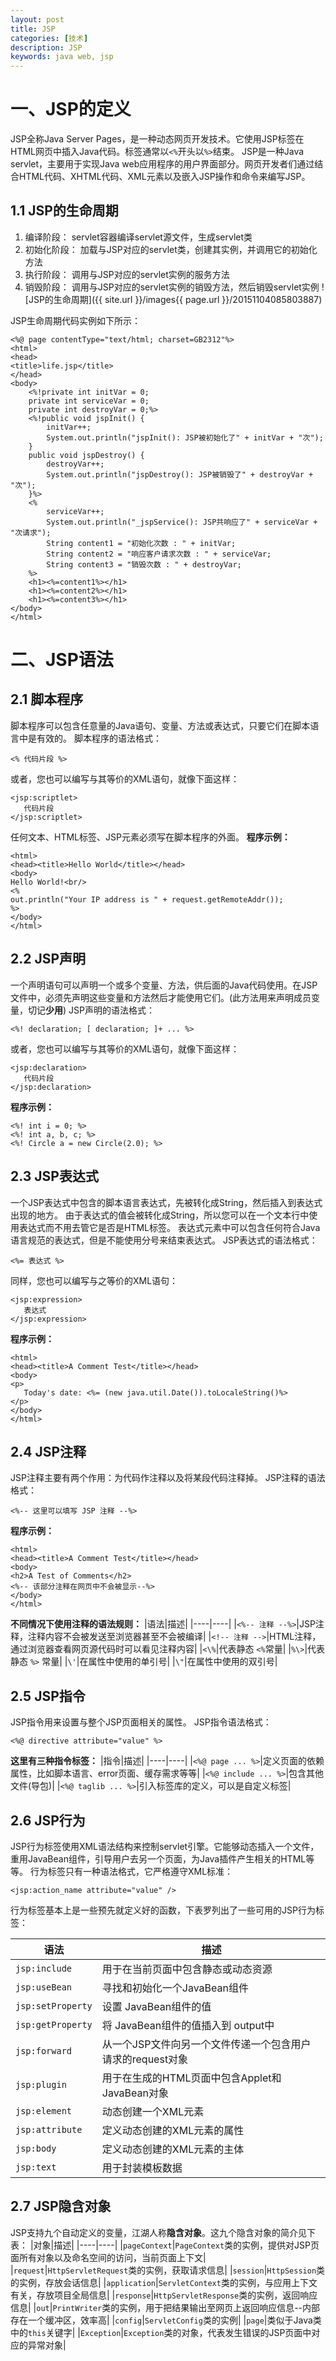 ```yaml
---
layout: post
title: JSP
categories: [技术]
description: JSP
keywords: java web, jsp
---
```


# 一、JSP的定义
JSP全称Java Server Pages，是一种动态网页开发技术。它使用JSP标签在HTML网页中插入Java代码。标签通常以`<%`开头以`%>`结束。
JSP是一种Java servlet，主要用于实现Java web应用程序的用户界面部分。网页开发者们通过结合HTML代码、XHTML代码、XML元素以及嵌入JSP操作和命令来编写JSP。

## 1.1 JSP的生命周期
1. 编译阶段：
servlet容器编译servlet源文件，生成servlet类
2. 初始化阶段：
加载与JSP对应的servlet类，创建其实例，并调用它的初始化方法
3. 执行阶段：
调用与JSP对应的servlet实例的服务方法
4. 销毁阶段：
调用与JSP对应的servlet实例的销毁方法，然后销毁servlet实例
![JSP的生命周期]({{ site.url }}/images{{ page.url }}/20151104085803887)

JSP生命周期代码实例如下所示：

```
<%@ page contentType="text/html; charset=GB2312"%>
<html>
<head>
<title>life.jsp</title>
</head>
<body>
	<%!private int initVar = 0;
	private int serviceVar = 0;
	private int destroyVar = 0;%>
	<%!public void jspInit() {
		initVar++;
		System.out.println("jspInit(): JSP被初始化了" + initVar + "次");
	}
	public void jspDestroy() {
		destroyVar++;
		System.out.println("jspDestroy(): JSP被销毁了" + destroyVar + "次");
	}%>
	<%
		serviceVar++;
		System.out.println("_jspService(): JSP共响应了" + serviceVar + "次请求");
		String content1 = "初始化次数 : " + initVar;
		String content2 = "响应客户请求次数 : " + serviceVar;
		String content3 = "销毁次数 : " + destroyVar;
	%>
	<h1><%=content1%></h1>
	<h1><%=content2%></h1>
	<h1><%=content3%></h1>
</body>
</html>
```

# 二、JSP语法

## 2.1 脚本程序
脚本程序可以包含任意量的Java语句、变量、方法或表达式，只要它们在脚本语言中是有效的。
脚本程序的语法格式：
```
<% 代码片段 %>
```
或者，您也可以编写与其等价的XML语句，就像下面这样：
```
<jsp:scriptlet>
   代码片段
</jsp:scriptlet>
```
任何文本、HTML标签、JSP元素必须写在脚本程序的外面。
**程序示例：**
```
<html>
<head><title>Hello World</title></head>
<body>
Hello World!<br/>
<%
out.println("Your IP address is " + request.getRemoteAddr());
%>
</body>
</html>
```

## 2.2 JSP声明
一个声明语句可以声明一个或多个变量、方法，供后面的Java代码使用。在JSP文件中，必须先声明这些变量和方法然后才能使用它们。(此方法用来声明成员变量，切记**少用**)
JSP声明的语法格式：
```
<%! declaration; [ declaration; ]+ ... %>
```
或者，您也可以编写与其等价的XML语句，就像下面这样：
```
<jsp:declaration>
   代码片段
</jsp:declaration>
```
**程序示例：**
```
<%! int i = 0; %> 
<%! int a, b, c; %> 
<%! Circle a = new Circle(2.0); %> 
```

## 2.3 JSP表达式
一个JSP表达式中包含的脚本语言表达式，先被转化成String，然后插入到表达式出现的地方。
由于表达式的值会被转化成String，所以您可以在一个文本行中使用表达式而不用去管它是否是HTML标签。
表达式元素中可以包含任何符合Java语言规范的表达式，但是不能使用分号来结束表达式。
JSP表达式的语法格式：
```
<%= 表达式 %>
```
同样，您也可以编写与之等价的XML语句：
```
<jsp:expression>
   表达式
</jsp:expression>
```
**程序示例：**
```
<html> 
<head><title>A Comment Test</title></head> 
<body>
<p>
   Today's date: <%= (new java.util.Date()).toLocaleString()%>
</p>
</body> 
</html> 
```

## 2.4 JSP注释
JSP注释主要有两个作用：为代码作注释以及将某段代码注释掉。
JSP注释的语法格式：
```
<%-- 这里可以填写 JSP 注释 --%>
```
**程序示例：**
```
<html> 
<head><title>A Comment Test</title></head> 
<body> 
<h2>A Test of Comments</h2> 
<%-- 该部分注释在网页中不会被显示--%> 
</body> 
</html> 
```
**不同情况下使用注释的语法规则：**
|语法|描述|
|----|----|
|`<%-- 注释 --%>`|JSP注释，注释内容不会被发送至浏览器甚至不会被编译|
|`<!-- 注释 -->`|HTML注释，通过浏览器查看网页源代码时可以看见注释内容|
|`<\%`|代表静态 `<%`常量|
|`%\>`|代表静态 `%>` 常量|
|`\'`|在属性中使用的单引号|
|`\"`|在属性中使用的双引号|

## 2.5 JSP指令
JSP指令用来设置与整个JSP页面相关的属性。
JSP指令语法格式：
```
<%@ directive attribute="value" %>
```
**这里有三种指令标签：**
|指令|描述|
|----|----|
|`<%@ page ... %>`|定义页面的依赖属性，比如脚本语言、error页面、缓存需求等等|
|`<%@ include ... %>`|包含其他文件(导包)|
|`<%@ taglib ... %>`|引入标签库的定义，可以是自定义标签|

## 2.6 JSP行为
JSP行为标签使用XML语法结构来控制servlet引擎。它能够动态插入一个文件，重用JavaBean组件，引导用户去另一个页面，为Java插件产生相关的HTML等等。
行为标签只有一种语法格式，它严格遵守XML标准：
```
<jsp:action_name attribute="value" />
```
行为标签基本上是一些预先就定义好的函数，下表罗列出了一些可用的JSP行为标签：

|语法|描述|
|----|----|
|`jsp:include`|用于在当前页面中包含静态或动态资源|
|`jsp:useBean`|寻找和初始化一个JavaBean组件|
|`jsp:setProperty`|设置 JavaBean组件的值|
|`jsp:getProperty`|将 JavaBean组件的值插入到 output中|
|`jsp:forward`|从一个JSP文件向另一个文件传递一个包含用户请求的request对象|
|`jsp:plugin`|用于在生成的HTML页面中包含Applet和JavaBean对象|
|`jsp:element`|动态创建一个XML元素|
|`jsp:attribute`|定义动态创建的XML元素的属性|
|`jsp:body`|定义动态创建的XML元素的主体|
|`jsp:text`|用于封装模板数据|

## 2.7 JSP隐含对象
JSP支持九个自动定义的变量，江湖人称**隐含对象**。这九个隐含对象的简介见下表：
|对象|描述|
|----|----|
|`pageContext`|`PageContext`类的实例，提供对JSP页面所有对象以及命名空间的访问，当前页面上下文|
|`request`|`HttpServletRequest`类的实例，获取请求信息|
|`session`|`HttpSession`类的实例，存放会话信息|
|`application`|`ServletContext`类的实例，与应用上下文有关，存放项目全局信息|
|`response`|`HttpServletResponse`类的实例，返回响应信息|
|`out`|`PrintWriter`类的实例，用于把结果输出至网页上返回响应信息--内部存在一个缓冲区，效率高|
|`config`|`ServletConfig`类的实例|
|`page`|类似于Java类中的`this`关键字|
|`Exception`|`Exception`类的对象，代表发生错误的JSP页面中对应的异常对象|